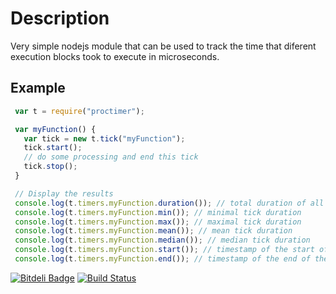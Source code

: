 # Description

Very simple nodejs module that can be used to track the time that diferent execution blocks took to execute in microseconds.

## Example

```javascript
 var t = require("proctimer");

 var myFunction() {
   var tick = new t.tick("myFunction");
   tick.start();
   // do some processing and end this tick
   tick.stop();
 }

 // Display the results
 console.log(t.timers.myFunction.duration()); // total duration of all ticks
 console.log(t.timers.myFunction.min()); // minimal tick duration
 console.log(t.timers.myFunction.max()); // maximal tick duration
 console.log(t.timers.myFunction.mean()); // mean tick duration
 console.log(t.timers.myFunction.median()); // median tick duration
 console.log(t.timers.myFunction.start()); // timestamp of the start of the first tick
 console.log(t.timers.myFunction.end()); // timestamp of the end of the last tick
```

[![Bitdeli Badge](https://d2weczhvl823v0.cloudfront.net/alexandrusavin/exectimer/trend.png)](https://bitdeli.com/free "Bitdeli Badge")
[![Build Status](https://travis-ci.org/alexandrusavin/exectimer.png?branch=master)](https://travis-ci.org/alexandrusavin/exectimer)


